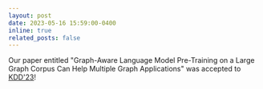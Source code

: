 ```yaml
---
layout: post
date: 2023-05-16 15:59:00-0400
inline: true
related_posts: false
---
```


Our paper entitled "Graph-Aware Language Model Pre-Training on a Large Graph Corpus Can Help Multiple Graph Applications" was accepted to [KDD'23](https://kdd.org/kdd2023/wp-content/uploads/2023/08/toc.html)! 

